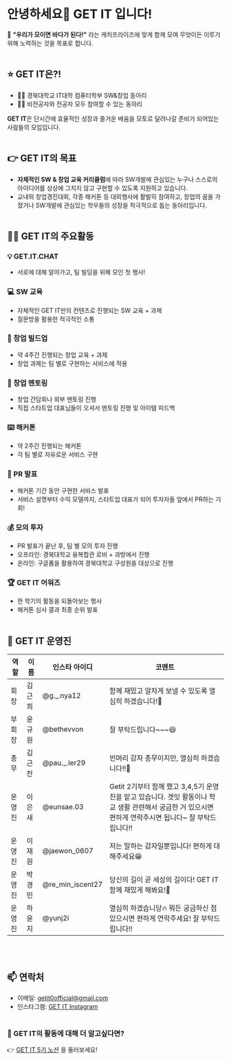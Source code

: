 # 안녕하세요👋 GET IT 입니다!

🌊 **"우리가 모이면 바다가 된다!"** 라는 캐치프라이즈에 맞게 함께 모여 무엇이든 이루기 위해 노력하는 것을 목표로 합니다.
</br></br>

## ⭐ GET IT은?!

- ✊🏻 경북대학교 IT대학 컴퓨터학부 SW&창업 동아리
- ✊🏻 비전공자와 전공자 모두 참여할 수 있는 동아리

**GET IT**은 단시간에 효율적인 성장과 즐거운 배움을 모토로 달려나갈 준비가 되어있는 사람들의 모임입니다.
</br></br>

## 👉 GET IT의 목표

- **자체적인 SW & 창업 교육 커리큘럼**에 따라 SW개발에 관심있는 누구나 스스로의 아이디어를 상상에 그치지 않고 구현할 수 있도록 지원하고 있습니다.
- 교내외 창업경진대회, 각종 해커톤 등 대외행사에 활발히 참여하고, 창업의 꿈을 가졌거나 SW개발에 관심있는 학우들의 성장을 적극적으로 돕는 동아리입니다.
</br></br>

## 🧑‍💻 GET IT의 주요활동

### 💡 GET.IT.CHAT
- 서로에 대해 알아가고, 팀 빌딩을 위해 모인 첫 행사!

### 💻 SW 교육
- 자체적인 GET IT만의 컨텐츠로 진행되는 SW 교육 + 과제
- 질문방을 활용한 적극적인 소통

### 🔐 창업 빌드업
- 약 4주간 진행되는 창업 교육 + 과제
- 창업 과제는 팀 별로 구현하는 서비스에 적용

### 💌 창업 멘토링
- 창업 간담회나 외부 멘토링 진행
- 직접 스타트업 대표님들이 오셔서 멘토링 진행 및 아이템 피드백

### ⌨️ 해커톤
- 약 2주간 진행되는 해커톤
- 각 팀 별로 자유로운 서비스 구현

### 🎉 PR 발표
- 해커톤 기간 동안 구현한 서비스 발표
- 서비스 설명부터 수익 모델까지, 스타트업 대표가 되어 투자자들 앞에서 PR하는 기회!

### 💰 모의 투자
- PR 발표가 끝난 후, 팀 별 모의 투자 진행
- 오프라인: 경북대학교 융복합관 로비 + 과방에서 진행
- 온라인: 구글폼을 활용하여 경북대학교 구성원을 대상으로 진행

### 🏆 GET IT 어워즈
- 한 학기의 활동을 되돌아보는 행사
- 해커톤 심사 결과 최종 순위 발표
</br></br>

## 🦄 GET IT 운영진

| 역할        | 이름  | 인스타 아이디            | 코멘트                          |
| ----------- | ----- | ----------------------- | ------------------------------- |
| 회장        | 김근희 | @g._.nya12       | 함께 재밌고 알차게 보낼 수 있도록 열심히 하겠습니다!👊 |
| 부회장      | 윤규원 | @bethevvon | 잘 부탁드립니다~~~😆 |
| 총무  | 김근찬 | @pau._.ler29  | 빈머리 감자 총무이지만, 열심히 하겠습니다!!💪|
| 운영진   | 이은새 | @eunsae.03    | Getit 2기부터 함께 했고 3,4,5기 운영진을 맡고 있습니다. 겟잇 활동이나 학교 생활 관련해서 궁금한 거 있으시면 편하게 연락주시면 됩니다~ 잘 부탁드립니다!! |
| 운영진   | 이재원 | @jaewon_0607 | 저는 말하는 감자일뿐입니다! 편하게 대해주세요😁 |
| 운영진   | 박경민 | @re_min_iscent27 | 당신의 길이 곧 세상의 길이다! GET IT 함께 재밌게 해봐요!👋 |
| 운영진   | 하윤지 | @yunj2i | 열심히 하겠습니당🔥 뭐든 궁금하신 점 있으시면 편하게 연락주세요! 잘 부탁드립니다!! |

</br></br>

## 📫 연락처

- 이메일: getit0official@gmail.com
- 인스타그램: [GET IT Instagram](https://www.instagram.com/get_it_knu_official)
</br></br>

### 🤗 GET IT의 활동에 대해 더 알고싶다면?
👉 [GET IT 5기 노션](https://www.notion.so/GET-IT-5th-Member-Page-GET-IT-5-350510dfc93945d1b5af99566b26baae?pvs=4) 을 둘러보세요!
